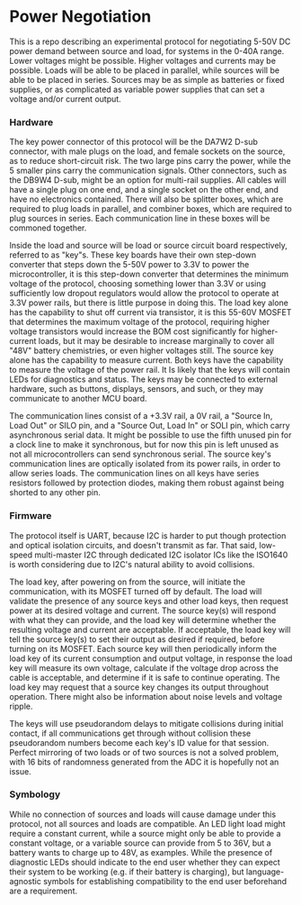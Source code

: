 # Power Negotiation
This is a repo describing an experimental protocol for negotiating 5-50V DC power demand between source and load, for systems in the 0-40A range. Lower voltages might be possible. Higher voltages and currents may be possible. Loads will be able to be placed in parallel, while sources will be able to be placed in series. Sources may be as simple as batteries or fixed supplies, or as complicated as variable power supplies that can set a voltage and/or current output.

### Hardware
The key power connector of this protocol will be the DA7W2 D-sub connector, with male plugs on the load, and female sockets on the source, as to reduce short-circuit risk. The two large pins carry the power, while the 5 smaller pins carry the communication signals. Other connectors, such as the DB9W4 D-sub, might be an option for multi-rail supplies. All cables will have a single plug on one end, and a single socket on the other end, and have no electronics contained. There will also be splitter boxes, which are required to plug loads in parallel, and combiner boxes, which are required to plug sources in series. Each communication line in these boxes will be commoned together.

Inside the load and source will be load or source circuit board respectively, referred to as "key"s. These key boards have their own step-down converter that steps down the 5-50V power to 3.3V to power the microcontroller, it is this step-down converter that determines the minimum voltage of the protocol, choosing something lower than 3.3V or using sufficiently low dropout regulators would allow the protocol to operate at 3.3V power rails, but there is little purpose in doing this. The load key alone has the capability to shut off current via transistor, it is this 55-60V MOSFET that determines the maximum voltage of the protocol, requiring higher voltage transistors would increase the BOM cost significantly for higher-current loads, but it may be desirable to increase marginally to cover all "48V" battery chemistries, or even higher voltages still. The source key alone has the capability to measure current. Both keys have the capability to measure the voltage of the power rail. It Is likely that the keys will contain LEDs for diagnostics and status. The keys may be connected to external hardware, such as buttons, displays, sensors, and such, or they may communicate to another MCU board.

The communication lines consist of a +3.3V rail, a 0V rail, a "Source In, Load Out" or SILO pin, and a "Source Out, Load In" or SOLI pin, which carry asynchronous serial data. It might be possible to use the fifth unused pin for a clock line to make it synchronous, but for now this pin is left unused as not all microcontrollers can send synchronous serial. The source key's communication lines are optically isolated from its power rails, in order to allow series loads. The communication lines on all keys have series resistors followed by protection diodes, making them robust against being shorted to any other pin.

### Firmware
The protocol itself is UART, because I2C is harder to put though protection and optical isolation circuits, and doesn't transmit as far. That said, low-speed multi-master I2C through dedicated I2C isolator ICs like the ISO1640 is worth considering due to I2C's natural ability to avoid collisions.

The load key, after powering on from the source, will initiate the communication, with its MOSFET turned off by default. The load will validate the presence of any source keys and other load keys, then request power at its desired voltage and current. The source key(s) will respond with what they can provide, and the load key will determine whether the resulting voltage and current are acceptable. If acceptable, the load key will tell the source key(s) to set their output as desired if required, before turning on its MOSFET. Each source key will then periodically inform the load key of its current consumption and output voltage, in response the load key will measure its own voltage, calculate if the voltage drop across the cable is acceptable, and determine if it is safe to continue operating. The load key may request that a source key changes its output throughout operation. There might also be information about noise levels and voltage ripple.

The keys will use pseudorandom delays to mitigate collisions during initial contact, if all communications get through without collision these pseudorandom numbers become each key's ID value for that session. Perfect mirroring of two loads or of two sources is not a solved problem, with 16 bits of randomness generated from the ADC it is hopefully not an issue.

### Symbology
While no connection of sources and loads will cause damage under this protocol, not all sources and loads are compatible. An LED light load might require a constant current, while a source might only be able to provide a constant voltage, or a variable source can provide from 5 to 36V, but a battery wants to charge up to 48V, as examples. While the presence of diagnostic LEDs should indicate to the end user whether they can expect their system to be working (e.g. if their battery is charging), but language-agnostic symbols for establishing compatibility to the end user beforehand are a requirement.